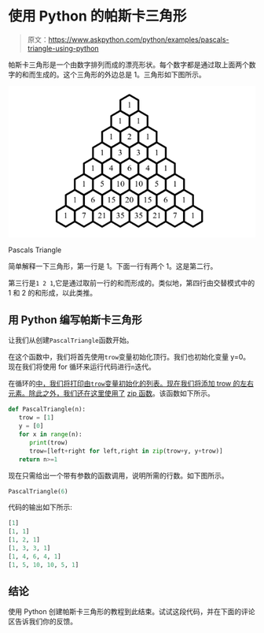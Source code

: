 # 使用 Python 的帕斯卡三角形

> 原文：<https://www.askpython.com/python/examples/pascals-triangle-using-python>

帕斯卡三角形是一个由数字排列而成的漂亮形状。每个数字都是通过取上面两个数字的和而生成的。这个三角形的外边总是 1。三角形如下图所示。

![Pascals Triangle](img/96c3f422b8abf7a96ac736ac77c86aef.png)

Pascals Triangle

简单解释一下三角形，第一行是 1。下面一行有两个 1。这是第二行。

第三行是`1 2 1`,它是通过取前一行的和而形成的。类似地，第四行由交替模式中的 1 和 2 的和形成，以此类推。

## 用 Python 编写帕斯卡三角形

让我们从创建`PascalTriangle`函数开始。

在这个函数中，我们将首先使用`trow`变量初始化顶行。我们也初始化变量 y=0。现在我们将使用 for 循环来运行代码进行`n`迭代。

在循环的[中，我们将打印由`trow`变量初始化的列表。现在我们将添加 trow 的左右元素。除此之外，我们还在这里使用了](https://www.askpython.com/python/python-for-loop) [zip 函数](https://www.askpython.com/python/built-in-methods/python-zip-function)。该函数如下所示。

```py
def PascalTriangle(n):
   trow = [1]
   y = [0]
   for x in range(n):
      print(trow)
      trow=[left+right for left,right in zip(trow+y, y+trow)]
   return n>=1

```

现在只需给出一个带有参数的函数调用，说明所需的行数。如下图所示。

```py
PascalTriangle(6)

```

代码的输出如下所示:

```py
[1]
[1, 1]
[1, 2, 1]
[1, 3, 3, 1]
[1, 4, 6, 4, 1]
[1, 5, 10, 10, 5, 1]

```

## 结论

使用 Python 创建帕斯卡三角形的教程到此结束。试试这段代码，并在下面的评论区告诉我们你的反馈。